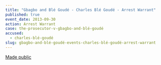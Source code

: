 ```yaml
---
title: "Gbagbo and Blé Goudé - Charles Blé Goudé - Arrest Warrant"
published: true
event_date: 2013-09-30
action: Arrest Warrant
case: the-prosecutor-v-gbagbo-and-blé-goudé
accused:
  - charles-blé-goudé
slug: gbagbo-and-blé-goudé-events-charles-blé-goudé-arrest-warrant
---
```


[Made public](http://www.icc-cpi.int/iccdocs/doc/doc1292069.pdf)

